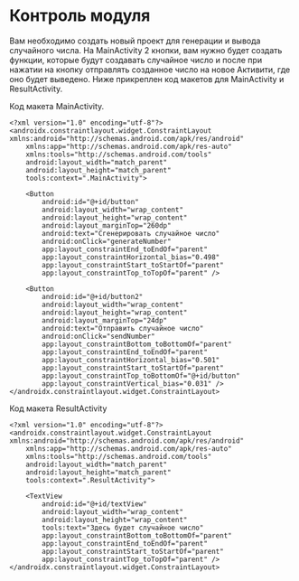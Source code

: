 # Контроль модуля

Вам необходимо создать новый проект для генерации и вывода случайного числа. На MainActivity 2 кнопки, вам нужно будет создать функции, которые будут создавать случайное число и после при нажатии на кнопку отправлять созданное число на новое Активити, где оно будет выведено. Ниже прикреплен код макетов для MainActivity и ResultActivity.

Код макета MainActivity.

```markup
<?xml version="1.0" encoding="utf-8"?>
<androidx.constraintlayout.widget.ConstraintLayout xmlns:android="http://schemas.android.com/apk/res/android"
    xmlns:app="http://schemas.android.com/apk/res-auto"
    xmlns:tools="http://schemas.android.com/tools"
    android:layout_width="match_parent"
    android:layout_height="match_parent"
    tools:context=".MainActivity">

    <Button
        android:id="@+id/button"
        android:layout_width="wrap_content"
        android:layout_height="wrap_content"
        android:layout_marginTop="260dp"
        android:text="Сгенерировать случайное число"
        android:onClick="generateNumber"
        app:layout_constraintEnd_toEndOf="parent"
        app:layout_constraintHorizontal_bias="0.498"
        app:layout_constraintStart_toStartOf="parent"
        app:layout_constraintTop_toTopOf="parent" />

    <Button
        android:id="@+id/button2"
        android:layout_width="wrap_content"
        android:layout_height="wrap_content"
        android:layout_marginTop="24dp"
        android:text="Отправить случайное число"
        android:onClick="sendNumber"
        app:layout_constraintBottom_toBottomOf="parent"
        app:layout_constraintEnd_toEndOf="parent"
        app:layout_constraintHorizontal_bias="0.501"
        app:layout_constraintStart_toStartOf="parent"
        app:layout_constraintTop_toBottomOf="@+id/button"
        app:layout_constraintVertical_bias="0.031" />
</androidx.constraintlayout.widget.ConstraintLayout>
```

Код макета ResultActivity

```markup
<?xml version="1.0" encoding="utf-8"?>
<androidx.constraintlayout.widget.ConstraintLayout xmlns:android="http://schemas.android.com/apk/res/android"
    xmlns:app="http://schemas.android.com/apk/res-auto"
    xmlns:tools="http://schemas.android.com/tools"
    android:layout_width="match_parent"
    android:layout_height="match_parent"
    tools:context=".ResultActivity">

    <TextView
        android:id="@+id/textView"
        android:layout_width="wrap_content"
        android:layout_height="wrap_content"
        tools:text="Здесь будет случайное число"
        app:layout_constraintBottom_toBottomOf="parent"
        app:layout_constraintEnd_toEndOf="parent"
        app:layout_constraintStart_toStartOf="parent"
        app:layout_constraintTop_toTopOf="parent" />
</androidx.constraintlayout.widget.ConstraintLayout>
```

